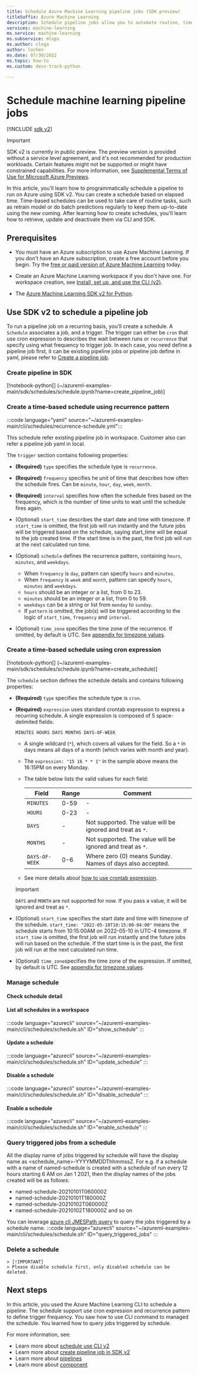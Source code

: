 ```yaml
---
title: Schedule Azure Machine Learning pipeline jobs (SDK preview)
titleSuffix: Azure Machine Learning
description: Schedule pipeline jobs allow you to automate routine, time-consuming tasks such as data processing, training, and monitoring.
services: machine-learning
ms.service: machine-learning
ms.subservice: mlops
ms.author: cloga
author: lochen
ms.date: 07/30/2022
ms.topic: how-to
ms.custom: devx-track-python

---
```


# Schedule machine learning pipeline jobs

[!INCLUDE [sdk v2](../../includes/machine-learning-sdk-v2.md)]

> [!IMPORTANT]
> SDK v2 is currently in public preview.
> The preview version is provided without a service level agreement, and it's not recommended for production workloads. Certain features might not be supported or might have constrained capabilities. 
> For more information, see [Supplemental Terms of Use for Microsoft Azure Previews](https://azure.microsoft.com/support/legal/preview-supplemental-terms/).


In this article, you'll learn how to programmatically schedule a pipeline to run on Azure using SDK v2. You can create a schedule based on elapsed time. Time-based schedules can be used to take care of routine tasks, such as retrain model or do batch predictions regularly to keep them up-to-date using the new coming. After learning how to create schedules, you'll learn how to retrieve, update and deactivate them via CLI and SDK.

## Prerequisites

* You must have an Azure subscription to use Azure Machine Learning. If you don't have an Azure subscription, create a free account before you begin. Try the [free or paid version of Azure Machine Learning](https://azure.microsoft.com/free/) today.

* Create an Azure Machine Learning workspace if you don't have one. For workspace creation, see [Install, set up, and use the CLI (v2)](how-to-configure-cli.md). 

* The [Azure Machine Learning SDK v2 for Python](/python/api/overview/azure/ml/installv2).

## Use SDK v2 to schedule a pipeline job

To run a pipeline job on a recurring basis, you'll create a schedule. A `Schedule` associates a job, and a trigger. The trigger can either be `cron` that use cron expression to describes the wait between runs or `recurrence` that specify using what frequency to trigger job. In each case, you need define a pipeline job first, it can be existing pipeline jobs or pipeline job define in yaml, please refer to [Create a pipeline job](how-to-create-component-pipeline-python.md).

### Create pipeline in SDK

[!notebook-python[] (~/azureml-examples-main/sdk/schedules/schedule.ipynb?name=create_pipeline_job)]

### Create a time-based schedule using recurrence pattern

:::code language="yaml" source="~/azureml-examples-main/cli/schedules/recurrence-schedule.yml":::

This schedule refer existing pipeline job in workspace. Customer also can refer a pipeline job yaml in local.

The `trigger` section contains following properties:

- **(Required)** `type` specifies the schedule type is `recurrence`.

- **(Required)** `frequency` specifies he unit of time that describes how often the schedule fires. Can be `minute`, `hour`, `day`, `week`, `month`.
  
- **(Required)** `interval` specifies how often the schedule fires based on the frequency, which is the number of time units to wait until the schedule fires again.
  
- (Optional) `start_time` describes the start date and time with timezone. If `start_time` is omitted, the first job will run instantly and the future jobs will be triggered based on the schedule, saying start_time will be equal to the job created time. If the start time is in the past, the first job will run at the next calculated run time. 

- (Optional) `schedule` defines the recurrence pattern, containing `hours`, `minutes`, and `weekdays`. 
    - When `frequency` is `day`, pattern can specify `hours` and `minutes`.
    - When `frequency` is `week` and `month`, pattern can specify `hours`, `minutes` and `weekdays`.
    - `hours` should be an integer or a list, from 0 to 23.
    - `minutes` should be an integer or a list, from 0 to 59.
    - `weekdays` can be a string or list from `monday` to `sunday`.
    - If `pattern` is omitted, the job(s) will be triggered according to the logic of `start_time`, `frequency` and `interval`.

- (Optional) `time_zone` specifies the time zone of the recurrence. If omitted, by default is UTC. See [appendix for timezone values](#appendix).

### Create a time-based schedule using cron expression

[!notebook-python[] (~/azureml-examples-main/sdk/schedules/schedule.ipynb?name=create_schedule)]

The `schedule` section defines the schedule details and contains following properties:

- **(Required)** `type` specifies the schedule type is `cron`. 
- **(Required)** `expression` uses standard crontab expression to express a recurring schedule. A single expression is composed of 5 space-delimited fields:

    `MINUTES HOURS DAYS MONTHS DAYS-OF-WEEK`

    - A single wildcard (`*`), which covers all values for the field. So a `*` in days means all days of a month (which varies with month and year).
    - The `expression: "15 16 * * 1"` in the sample above means the 16:15PM on every Monday.
    - The table below lists the valid values for each field:
 
        | Field          |   Range  | Comment                                                   |
        |----------------|----------|-----------------------------------------------------------|
        | `MINUTES`      |    0-59  | -                                                         |
        | `HOURS`        |    0-23  | -                                                         |
        | `DAYS`         |    -  |    Not supported. The value will be ignored and treat as `*`.    |
        | `MONTHS`       |    -  | Not supported. The value will be ignored and treat as `*`.        |
        | `DAYS-OF-WEEK` |    0-6   | Where zero (0) means Sunday. Names of days also accepted. |

    - See more details about [how to use crontab expression](https://github.com/atifaziz/NCrontab/wiki/Crontab-Expression).

    > [!IMPORTANT]
    > `DAYS` and `MONTH` are not supported for now. If you pass a value, it will be ignored and treat as `*`.

- (Optional) `start_time` specifies the start date and time with timezone of the schedule. `start_time: "2022-05-10T10:15:00-04:00"` means the schedule starts from 10:15:00AM on 2022-05-10 in UTC-4 timezone. If `start_time` is omitted, the first job will run instantly and the future jobs will run based on the schedule. If the start time is in the past, the first job will run at the next calculated run time.

- (Optional) `time_zone`specifies the time zone of the expression. If omitted, by default is UTC. See [appendix for timezone values](#appendix).

### Manage schedule

#### Check schedule detail

#### List all schedules in a workspace
:::code language="azurecli" source="~/azureml-examples-main/cli/schedules/schedule.sh" ID="show_schedule" :::   
#### Update a schedule
:::code language="azurecli" source="~/azureml-examples-main/cli/schedules/schedule.sh" ID="update_schedule" :::   
#### Disable a schedule
:::code language="azurecli" source="~/azureml-examples-main/cli/schedules/schedule.sh" ID="disable_schedule" :::   
#### Enable a schedule
:::code language="azurecli" source="~/azureml-examples-main/cli/schedules/schedule.sh" ID="enable_schedule" :::   

### Query triggered jobs from a schedule
All the display name of jobs triggered by schedule will have the display name as <schedule_name>-YYYYMMDDThhmmssZ. For e.g. if a schedule with a name of named-schedule is created with a schedule of run every 12 hours starting 6 AM on Jan 1 2021, then the display names of the jobs created will be as follows:

- named-schedule-20210101T060000Z
- named-schedule-20210101T180000Z
- named-schedule-20210102T060000Z
- named-schedule-20210102T180000Z and so on

You can leverage [azure cli JMESPath query](https://docs.microsoft.com/en-us/cli/azure/query-azure-cli) to query the jobs triggered by a schedule name.
:::code language="azurecli" source="~/azureml-examples-main/cli/schedules/schedule.sh" ID="query_triggered_jobs" :::   

### Delete a schedule

    > [!IMPORTANT]
    > Please disable schedule first, only disabled schedule can be deleted.

## Next steps

In this article, you used the Azure Machine Learning CLI to schedule a pipeline. The schedule support use cron expression and recurrence pattern to define trigger frequency. You saw how to use CLI command to managed the schedule. You learned how to query jobs triggered by schedule.

For more information, see:


* Learn more about [schedule use CLI v2](how-to-schedule-pipeline-job-cliv2.md)
* Learn more about [create pipeline job in SDK v2](how-to-create-component-pipeline-python.md)
* Learn more about [pipelines](concept-ml-pipelines.md)
* Learn more about [component](concept-component.md)
